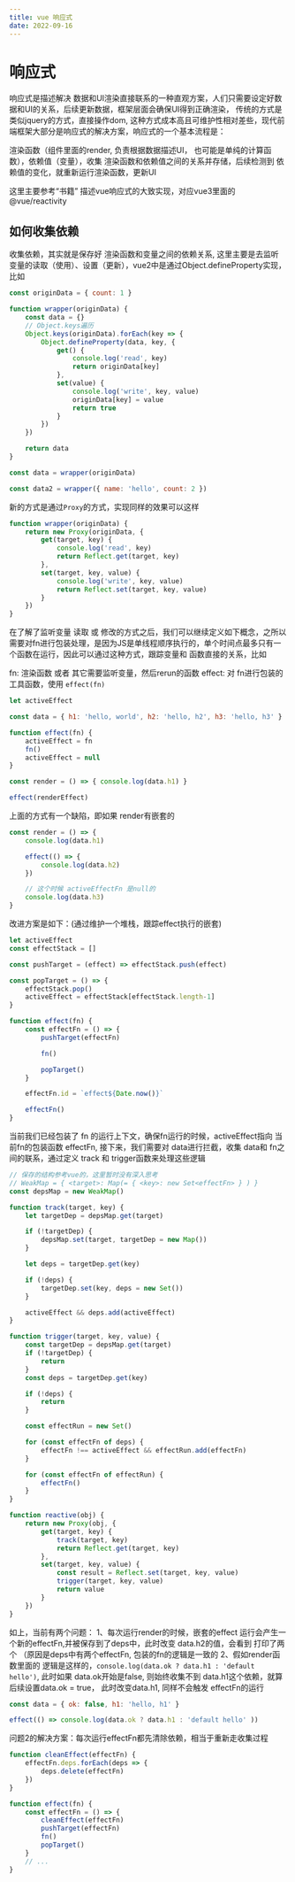 ```yaml
---
title: vue 响应式
date: 2022-09-16
---
```


# 响应式

响应式是描述解决 数据和UI渲染直接联系的一种直观方案，人们只需要设定好数据和UI的关系，后续更新数据，框架层面会确保UI得到正确渲染， 传统的方式是类似jquery的方式，直接操作dom, 这种方式成本高且可维护性相对差些，现代前端框架大部分是响应式的解决方案，响应式的一个基本流程是：

渲染函数（组件里面的render, 负责根据数据描述UI， 也可能是单纯的计算函数），依赖值（变量），收集 渲染函数和依赖值之间的关系并存储，后续检测到 依赖值的变化，就重新运行渲染函数，更新UI

这里主要参考“书籍” 描述vue响应式的大致实现，对应vue3里面的 @vue/reactivity


## 如何收集依赖

收集依赖，其实就是保存好 渲染函数和变量之间的依赖关系, 这里主要是去监听 变量的读取（使用）、设置（更新），vue2中是通过Object.defineProperty实现，比如

```js
const originData = { count: 1 }

function wrapper(originData) {
    const data = {}
    // Object.keys遍历
    Object.keys(originData).forEach(key => {
        Object.defineProperty(data, key, {
            get() {
                console.log('read', key)
                return originData[key]
            },
            set(value) {
                console.log('write', key, value)
                originData[key] = value
                return true
            }
        })
    })

    return data
}

const data = wrapper(originData)

const data2 = wrapper({ name: 'hello', count: 2 })
```

新的方式是通过```Proxy```的方式，实现同样的效果可以这样

```js
function wrapper(originData) {
    return new Proxy(originData, {
        get(target, key) {
            console.log('read', key)
            return Reflect.get(target, key)
        },
        set(target, key, value) {
            console.log('write', key, value)
            return Reflect.set(target, key, value)
        }
    })
}
```

在了解了监听变量 读取 或 修改的方式之后，我们可以继续定义如下概念，之所以需要对fn进行包装处理，是因为JS是单线程顺序执行的，单个时间点最多只有一个函数在运行，因此可以通过这种方式，跟踪变量和 函数直接的关系，比如

fn: 渲染函数 或者 其它需要监听变量，然后rerun的函数
effect: 对 fn进行包装的工具函数，使用 ```effect(fn)```

```js
let activeEffect

const data = { h1: 'hello, world', h2: 'hello, h2', h3: 'hello, h3' }

function effect(fn) {
    activeEffect = fn
    fn()
    activeEffect = null
}

const render = () => { console.log(data.h1) }

effect(renderEffect)

```
上面的方式有一个缺陷，即如果 render有嵌套的

```js
const render = () => {
    console.log(data.h1)

    effect(() => {
        console.log(data.h2)
    })

    // 这个时候 activeEffectFn 是null的
    console.log(data.h3)
}
```

改进方案是如下：(通过维护一个堆栈，跟踪effect执行的嵌套)

```js
let activeEffect
const effectStack = []

const pushTarget = (effect) => effectStack.push(effect)

const popTarget = () => {
    effectStack.pop()
    activeEffect = effectStack[effectStack.length-1]
}

function effect(fn) {
    const effectFn = () => {
        pushTarget(effectFn)

        fn()

        popTarget()
    }

    effectFn.id = `effect${Date.now()}`

    effectFn()
}
```

当前我们已经包装了 fn 的运行上下文，确保fn运行的时候，activeEffect指向 当前fn的包装函数 effectFn, 接下来，我们需要对 data进行拦截，收集 data和 fn之间的联系，通过定义 track 和 trigger函数来处理这些逻辑

```js
// 保存的结构参考vue的，这里暂时没有深入思考
// WeakMap = { <target>: Map(= { <key>: new Set<effectFn> } ) }
const depsMap = new WeakMap()

function track(target, key) {
    let targetDep = depsMap.get(target)

    if (!targetDep) {
        depsMap.set(target, targetDep = new Map())
    }

    let deps = targetDep.get(key)

    if (!deps) {
        targetDep.set(key, deps = new Set())
    }

    activeEffect && deps.add(activeEffect)
}

function trigger(target, key, value) {
    const targetDep = depsMap.get(target)
    if (!targetDep) {
        return
    }
    const deps = targetDep.get(key)

    if (!deps) {
        return
    }

    const effectRun = new Set()

    for (const effectFn of deps) {
        effectFn !== activeEffect && effectRun.add(effectFn)
    }

    for (const effectFn of effectRun) {
        effectFn()
    }
}

function reactive(obj) {
    return new Proxy(obj, {
        get(target, key) {
            track(target, key)
            return Reflect.get(target, key)
        },
        set(target, key, value) {
            const result = Reflect.set(target, key, value)
            trigger(target, key, value)
            return value
        }
    })
}
```

如上，当前有两个问题：
1、每次运行render的时候，嵌套的effect 运行会产生一个新的effectFn,并被保存到了deps中，此时改变 data.h2的值，会看到 打印了两个 （原因是deps中有两个effectFn, 包装的fn的逻辑是一致的
2、假如render函数里面的 逻辑是这样的，```console.log(data.ok ? data.h1 : 'default hello')```, 此时如果 data.ok开始是false, 则始终收集不到 data.h1这个依赖，就算后续设置data.ok = true， 此时改变data.h1, 同样不会触发 effectFn的运行

```js
const data = { ok: false, h1: 'hello, h1' }

effect(() => console.log(data.ok ? data.h1 : 'default hello' ))

```

问题2的解决方案：每次运行effectFn都先清除依赖，相当于重新走收集过程

```js
function cleanEffect(effectFn) {
    effectFn.deps.forEach(deps => {
        deps.delete(effectFn)
    })
}

function effect(fn) {
    const effectFn = () => {
        cleanEffect(effectFn)
        pushTarget(effectFn)
        fn()
        popTarget()
    }
    // ...
}
```




